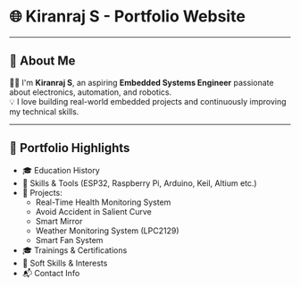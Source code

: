 # 🌐 Kiranraj S - Portfolio Website


---

## 📌 About Me

👨‍🎓 I'm **Kiranraj S**, an aspiring **Embedded Systems Engineer** passionate about electronics, automation, and robotics.  
💡 I love building real-world embedded projects and continuously improving my technical skills.

---


## 📁 Portfolio Highlights

- 🎓 Education History
- 💼 Skills & Tools (ESP32, Raspberry Pi, Arduino, Keil, Altium etc.)
- 🧪 Projects:
  - Real-Time Health Monitoring System
  - Avoid Accident in Salient Curve
  - Smart Mirror
  - Weather Monitoring System (LPC2129)
  - Smart Fan System
- 🎓 Trainings & Certifications
- 🧠 Soft Skills & Interests
- 📬 Contact Info


